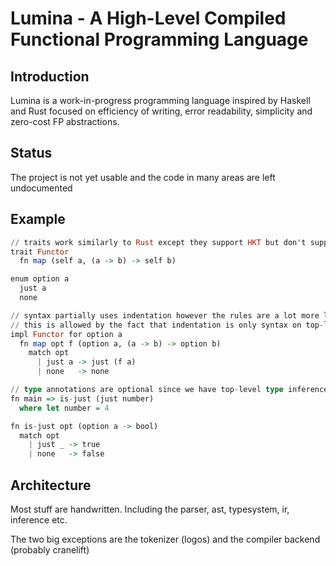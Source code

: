 # Lumina - A High-Level Compiled Functional Programming Language

## Introduction

Lumina is a work-in-progress programming language inspired by Haskell and Rust focused on efficiency of writing, error readability, simplicity and zero-cost FP abstractions.

## Status

The project is not yet usable and the code in many areas are left undocumented

## Example

```haskell
// traits work similarly to Rust except they support HKT but don't support associated types (yet?)
trait Functor
  fn map (self a, (a -> b) -> self b)

enum option a
  just a
  none

// syntax partially uses indentation however the rules are a lot more loose compared to "other" languages
// this is allowed by the fact that indentation is only syntax on top-level stuff
impl Functor for option a
  fn map opt f (option a, (a -> b) -> option b)
    match opt
      | just a -> just (f a)
      | none   -> none

// type annotations are optional since we have top-level type inference
fn main => is-just (just number)
  where let number = 4

fn is-just opt (option a -> bool)
  match opt
    | just _ -> true
    | none   -> false
```

## Architecture

Most stuff are handwritten. Including the parser, ast, typesystem, ir, inference etc. 

The two big exceptions are the tokenizer (logos) and the compiler backend (probably cranelift)
